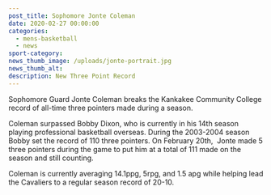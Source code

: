 ```yaml
---
post_title: Sophomore Jonte Coleman
date: 2020-02-27 00:00:00
categories:
  - mens-basketball
  - news
sport-category:
news_thumb_image: /uploads/jonte-portrait.jpg
news_thumb_alt:
description: New Three Point Record
---
```


Sophomore Guard Jonte Coleman breaks the Kankakee Community College record of all-time three pointers made during a season.

Coleman surpassed Bobby Dixon, who is currently in his 14th season playing professional basketball overseas. During the 2003-2004 season Bobby set the record of 110 three pointers. On February 20th, &nbsp;Jonte made 5 three pointers during the game to put him at a total of 111 made on the season and still counting.

Coleman is currently averaging 14.1ppg, 5rpg, and 1.5 apg while helping lead the Cavaliers to a regular season record of 20-10.